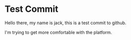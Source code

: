 # Test Commit 
 Hello there, my name is jack, this is a test commit to github. 
 
 I'm trying to get more comfortable with the platform. 